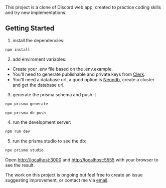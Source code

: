 This project is a clone of Discord web app, created to practice coding skills and try new implementations.

## Getting Started

1. install the dependencies:

```bash
npm install
```

2. add enviroment variables:

- Create your .env file based on the .env.example.
- You'll need to generate publishable and private keys from [Clerk](https://dashboard.clerk.com/).
- You'll need a database url, a good option is [Neondb](https://console.neon.tech/), create a cluster and get the database url.

3. generate the prisma schema and push it

```bash
npx prisma generate
```

```bash
npx prisma db push
```

4. run the development server:

```bash
npm run dev
```

5. run the prisma studio to see the db:

```bash
npx prisma studio
```

Open [http://localhost:3000](http://localhost:3000) and [http://localhost:5555](http://localhost:5555) with your browser to see the result.

The work on this project is ongoing but feel free to create an issue suggesting improvement, or contact me via [email](niksonrotondaro1@gmail.com).
